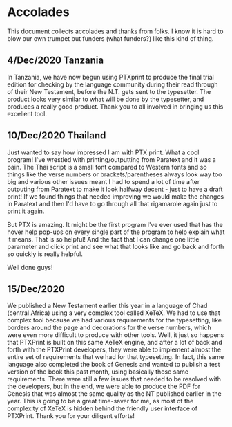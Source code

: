 # Accolades

This document collects accolades and thanks from folks. I know it is hard to
blow our own trumpet but funders (what funders?) like this kind of thing.

## 4/Dec/2020 Tanzania

In Tanzania, we have now begun using PTXprint to produce the final trial edition
for checking by the language community during their read through of their New
Testament, before the N.T. gets sent to the typesetter. The product looks very
similar to what will be done by the typesetter, and produces a really good
product. Thank you to all involved in bringing us this excellent tool.

## 10/Dec/2020 Thailand

Just wanted to say how impressed I am with PTX print.
What a cool program! I've wrestled with printing/outputting from Paratext
and it was a pain. The Thai script is a small font compared to Western
fonts and so things like the verse numbers or brackets/parentheses always
look way too big and various other issues meant I had to spend a lot of
time after outputing from Paratext to make it look halfway decent - just to
have a draft print! If we found things that needed improving we would make
the changes in Paratext and then I'd have to go through all that rigamarole
again just to print it again.

But PTX is amazing.
It might be the first program I've ever used that has the hover help
pop-ups on every single part of the program to help explain what it means.
That is so helpful!
And the fact that I can change one little parameter and click print and see
what that looks like and go back and forth so quickly is really helpful.

Well done guys!

## 15/Dec/2020

We published a New Testament earlier this year in a language of Chad (central
Africa) using a very complex tool called XeTeX. We had to use that complex tool
because we had various requirements for the typesetting, like borders around the
page and decorations for the verse numbers, which were even more difficult to
produce with other tools. Well, it just so happens that PTXPrint is built on
this same XeTeX engine, and after a lot of back and forth with the PTXPrint
developers, they were able to implement almost the entire set of requirements
that we had for that typesetting. In fact, this same language also completed the
book of Genesis and wanted to publish a test version of the book this past
month, using basically those same requirements. There were still a few issues
that needed to be resolved with the developers, but in the end, we were able to
produce the PDF for Genesis that was almost the same quality as the NT published
earlier in the year. This is going to be a great time-saver for me, as most of
the complexity of XeTeX is hidden behind the friendly user interface of
PTXPrint. Thank you for your diligent efforts!
